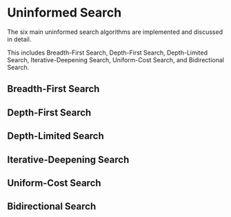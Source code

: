 # Uninformed Search
The six main uninformed search algorithms are implemented and discussed in detail.

This includes Breadth-First Search, Depth-First Search, Depth-Limited Search, Iterative-Deepening Search, Uniform-Cost Search, and Bidirectional Search.

<h2>Breadth-First Search</h2>



<h2>Depth-First Search</h2>



<h2>Depth-Limited Search</h2>



<h2>Iterative-Deepening Search</h2>



<h2>Uniform-Cost Search</h2>



<h2>Bidirectional Search</h2>

